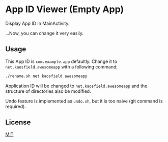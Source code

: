 # App ID Viewer (Empty App)

Display App ID in MainActivity.

...Now, you can change it very easily.

## Usage

This App ID is `com.example.app` defaultly. Change it to `net.kaosfield.awesomeapp` with a following command;

```sh
./rename.sh net kaosfield awesomeapp
```

Application ID will be changed to `net.kaosfield.awesomeapp` and the structure of directories also be modified.

Undo feature is implemented as `undo.sh`, but it is too naive (git command is required).

## License

[MIT](http://opensource.org/licenses/MIT)
